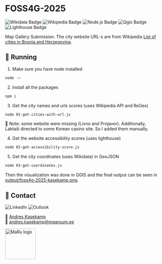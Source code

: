 # FOSS4G-2025

![Wikidata Badge](https://img.shields.io/badge/Wikidata-069?logo=wikidata&logoColor=fff&style=for-the-badge)
![Wikipedia Badge](https://img.shields.io/badge/Wikipedia-000?logo=wikipedia&logoColor=fff&style=for-the-badge)
![Node.js Badge](https://img.shields.io/badge/Node.js-5FA04E?logo=nodedotjs&logoColor=fff&style=for-the-badge)
![Qgis Badge](https://img.shields.io/badge/Qgis-589632?logo=qgis&logoColor=fff&style=for-the-badge)
![Lighthouse Badge](https://img.shields.io/badge/Lighthouse-F44B21?logo=lighthouse&logoColor=fff&style=for-the-badge)

Map Gallery Submission. The city website URL-s are from Wikipedia [List of cities in Bosnia and Herzegovina](https://en.wikipedia.org/wiki/List_of_cities_in_Bosnia_and_Herzegovina).

## 🏃 Running

1. Make sure you have node installed

```bash
node -v
```

2. Install all the packages

```bash
npm i
```

3. Get the city names and urls scores (uses Wikipedia API and ReGex)

```bash
node 01-get-cities-with-url.js
```

📌 Note: some website were missing (Livno and Prnjavor). Additionally, Laktaši directed to some Korean casino site. So I added them manually.

4. Get the website accessibility scores (uses lighthouse)

```bash
node 02-get-accessibility-score.js
```

5. Get the city coordinates (uses Wikidata) in GeoJSON

```bash
node 03-get-coordinates.js
```

Then the visualization was done in QGIS and the final output can be seen in [output/foss4g-2025-kasekamp.png](output/foss4g-2025-kasekamp.png).

## 🤴 Contact

![LinkedIn](https://img.shields.io/badge/linkedin-%230077B5.svg?style=for-the-badge&logo=linkedin&logoColor=white)
![Outlook](https://img.shields.io/badge/Microsoft_Outlook-0078D4?style=for-the-badge&logo=microsoft-outlook&logoColor=white)

💼 [Andres Kasekamp](https://www.linkedin.com/in/andres-kasekamp-a226b2198) \
📧 [andres.kasekamp@maaruum.ee](mailto:andres.kasekamp@maaruum.ee)

<div>
    <img
        alt="MaRu logo" 
        height="100px"
        src="https://maaruum.ee/sites/default/files/Maa-%20ja%20Ruumiamet_sinine.svg">
</div>
<br>


